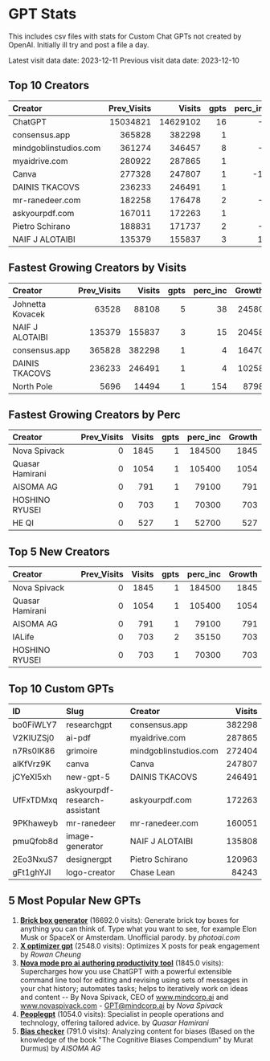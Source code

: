 # GPT Stats
This includes csv files with stats for Custom Chat GPTs not created by OpenAI.
Initially ill try and post a file a day.

Latest visit data date: 2023-12-11
Previous visit data date: 2023-12-10

## Top 10 Creators

| Creator               |   Prev_Visits |   Visits |   gpts |   perc_inc |
|:----------------------|--------------:|---------:|-------:|-----------:|
| ChatGPT               |      15034821 | 14629102 |     16 |         -2 |
| consensus.app         |        365828 |   382298 |      1 |          4 |
| mindgoblinstudios.com |        361274 |   346457 |      8 |         -4 |
| myaidrive.com         |        280922 |   287865 |      1 |          2 |
| Canva                 |        277328 |   247807 |      1 |        -10 |
| DAINIS TKACOVS        |        236233 |   246491 |      1 |          4 |
| mr-ranedeer.com       |        182258 |   176478 |      2 |         -3 |
| askyourpdf.com        |        167011 |   172263 |      1 |          3 |
| Pietro Schirano       |        188831 |   171737 |      2 |         -9 |
| NAIF J ALOTAIBI       |        135379 |   155837 |      3 |         15 |

## Fastest Growing Creators by Visits

| Creator          |   Prev_Visits |   Visits |   gpts |   perc_inc |   Growth |
|:-----------------|--------------:|---------:|-------:|-----------:|---------:|
| Johnetta Kovacek |         63528 |    88108 |      5 |         38 |    24580 |
| NAIF J ALOTAIBI  |        135379 |   155837 |      3 |         15 |    20458 |
| consensus.app    |        365828 |   382298 |      1 |          4 |    16470 |
| DAINIS TKACOVS   |        236233 |   246491 |      1 |          4 |    10258 |
| North Pole       |          5696 |    14494 |      1 |        154 |     8798 |

## Fastest Growing Creators by Perc

| Creator         |   Prev_Visits |   Visits |   gpts |   perc_inc |   Growth |
|:----------------|--------------:|---------:|-------:|-----------:|---------:|
| Nova Spivack    |             0 |     1845 |      1 |     184500 |     1845 |
| Quasar Hamirani |             0 |     1054 |      1 |     105400 |     1054 |
| AISOMA AG       |             0 |      791 |      1 |      79100 |      791 |
| HOSHINO RYUSEI  |             0 |      703 |      1 |      70300 |      703 |
| HE QI           |             0 |      527 |      1 |      52700 |      527 |

## Top 5 New Creators

| Creator         |   Prev_Visits |   Visits |   gpts |   perc_inc |   Growth |
|:----------------|--------------:|---------:|-------:|-----------:|---------:|
| Nova Spivack    |             0 |     1845 |      1 |     184500 |     1845 |
| Quasar Hamirani |             0 |     1054 |      1 |     105400 |     1054 |
| AISOMA AG       |             0 |      791 |      1 |      79100 |      791 |
| IALife          |             0 |      703 |      2 |      35150 |      703 |
| HOSHINO RYUSEI  |             0 |      703 |      1 |      70300 |      703 |

## Top 10 Custom GPTs

| ID        | Slug                          | Creator               |   Visits |
|:----------|:------------------------------|:----------------------|---------:|
| bo0FiWLY7 | researchgpt                   | consensus.app         |   382298 |
| V2KIUZSj0 | ai-pdf                        | myaidrive.com         |   287865 |
| n7Rs0IK86 | grimoire                      | mindgoblinstudios.com |   272404 |
| alKfVrz9K | canva                         | Canva                 |   247807 |
| jCYeXl5xh | new-gpt-5                     | DAINIS TKACOVS        |   246491 |
| UfFxTDMxq | askyourpdf-research-assistant | askyourpdf.com        |   172263 |
| 9PKhaweyb | mr-ranedeer                   | mr-ranedeer.com       |   160051 |
| pmuQfob8d | image-generator               | NAIF J ALOTAIBI       |   135808 |
| 2Eo3NxuS7 | designergpt                   | Pietro Schirano       |   120963 |
| gFt1ghYJl | logo-creator                  | Chase Lean            |    84243 |

## 5 Most Popular New GPTs

1. **[Brick box generator](https://chat.openai.com/g/g-Xce18FwVX-brick-box-generator)** (16692.0 visits): Generate brick toy boxes for anything you can think of. Type what you want to see, for example Elon Musk or SpaceX or Amsterdam. Unofficial parody. by _photoai.com_
2. **[X optimizer gpt](https://chat.openai.com/g/g-4CktagQWR-x-optimizer-gpt)** (2548.0 visits): Optimizes X posts for peak engagement by _Rowan Cheung_
3. **[Nova mode pro   ai authoring productivity tool](https://chat.openai.com/g/g-tcXXGxXmA-nova-mode-pro---ai-authoring-productivity-tool)** (1845.0 visits): Supercharges how you use ChatGPT with a powerful extensible command line tool for editing and revising using sets of messages in your chat history; automates tasks; helps to iteratively work on ideas and content -- By Nova Spivack, CEO of www.mindcorp.ai and www.novaspivack.com - GPT@mindcorp.ai by _Nova Spivack_
4. **[Peoplegpt](https://chat.openai.com/g/g-0bMTpUWWT-peoplegpt)** (1054.0 visits): Specialist in people operations and technology, offering tailored advice. by _Quasar Hamirani_
5. **[Bias checker](https://chat.openai.com/g/g-FI22YAZb1-bias-checker)** (791.0 visits): Analyzing content for biases (Based on the knowledge of the book "The Cognitive Biases Compendium" by Murat Durmus) by _AISOMA AG_